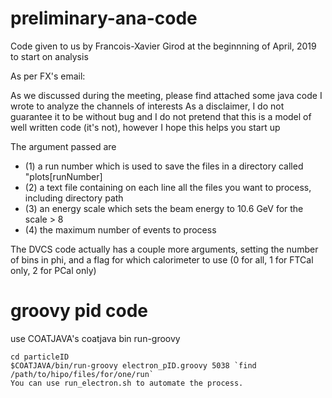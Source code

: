 # preliminary-ana-code
Code given to us by  Francois-Xavier Girod at the beginnning of April, 2019 to start on analysis

As per FX's email:

As we discussed during the meeting, please find attached some java code I wrote to analyze the channels of interests
As a disclaimer, I do not guarantee it to be without bug and I do not pretend that this is a model of well written code (it's not), however I hope this helps you start up

The argument passed are
- (1) a run number which is used to save the files in a directory called "plots[runNumber]
- (2) a text file containing on each line all the files you want to process, including directory path
- (3) an energy scale which sets the beam energy to 10.6 GeV for the scale > 8
- (4) the maximum number of events to process

The DVCS code actually has a couple more arguments, setting the number of bins in phi, and a flag for which calorimeter to use (0 for all, 1 for FTCal only, 2 for PCal only)

# groovy pid code

use COATJAVA's coatjava bin run-groovy

```
cd particleID
$COATJAVA/bin/run-groovy electron_pID.groovy 5038 `find /path/to/hipo/files/for/one/run`
You can use run_electron.sh to automate the process.
```
